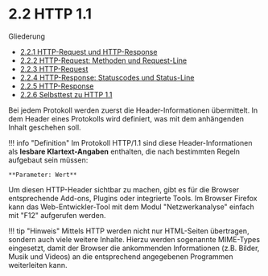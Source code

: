 # 2.2 HTTP 1.1

Gliederung

- [2.2.1 HTTP-Request und HTTP-Response](2.2.1HTTP-RequestundHTTP-Response.md)<br>
- [2.2.2 HTTP-Request: Methoden und Request-Line](2.2.2HTTP-RequestMethodenundRequest-Line.md)<br>
- [2.2.3 HTTP-Request](2.2.3HTTP-Request.md)<br>
- [2.2.4 HTTP-Response: Statuscodes und Status-Line](2.2.4HTTP-ResponseStatuscodesundStatus-Line.md)<br>
- [2.2.5 HTTP-Response](2.2.5HTTP-Response.md)<br>
- [2.2.6 Selbsttest zu HTTP 1.1](2.2.6SelbsttestzuHTTP1.1.md)


Bei jedem Protokoll werden zuerst die Header-Informationen übermittelt. In dem Header eines Protokolls wird definiert, was mit dem anhängenden Inhalt geschehen soll.

!!! info "Definition"
    Im Protokoll HTTP/1.1 sind diese Header-Informationen als **lesbare Klartext-Angaben** enthalten, die nach bestimmten Regeln aufgebaut sein müssen:
    
    **Parameter: Wert**

Um diesen HTTP-Header sichtbar zu machen, gibt es für die Browser entsprechende Add-ons, Plugins oder integrierte Tools. Im Browser Firefox kann das Web-Entwickler-Tool mit dem Modul "Netzwerkanalyse" einfach mit "F12" aufgerufen werden.

!!! tip "Hinweis"
    Mittels HTTP werden nicht nur HTML-Seiten übertragen, sondern auch viele weitere Inhalte. Hierzu werden sogenannte MIME-Types eingesetzt, damit der Browser die ankommenden Informationen (z.B. Bilder, Musik und Videos) an die entsprechend angegebenen Programmen weiterleiten kann.
